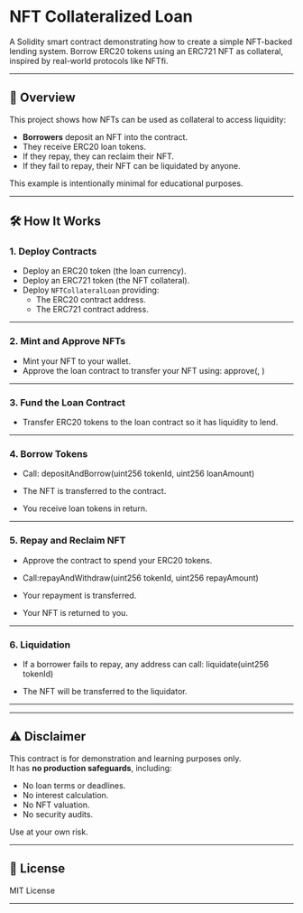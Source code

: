 # NFT Collateralized Loan

A Solidity smart contract demonstrating how to create a simple NFT-backed lending system. Borrow ERC20 tokens using an ERC721 NFT as collateral, inspired by real-world protocols like NFTfi.

---

## 📖 Overview

This project shows how NFTs can be used as collateral to access liquidity:

- **Borrowers** deposit an NFT into the contract.
- They receive ERC20 loan tokens.
- If they repay, they can reclaim their NFT.
- If they fail to repay, their NFT can be liquidated by anyone.

This example is intentionally minimal for educational purposes.

---

## 🛠 How It Works

### 1. Deploy Contracts

- Deploy an ERC20 token (the loan currency).
- Deploy an ERC721 token (the NFT collateral).
- Deploy `NFTCollateralLoan` providing:
  - The ERC20 contract address.
  - The ERC721 contract address.

---

### 2. Mint and Approve NFTs

- Mint your NFT to your wallet.
- Approve the loan contract to transfer your NFT using:
approve(<NFTCollateralLoan Address>, <Token ID>)


---

### 3. Fund the Loan Contract

- Transfer ERC20 tokens to the loan contract so it has liquidity to lend.

---

### 4. Borrow Tokens

- Call: depositAndBorrow(uint256 tokenId, uint256 loanAmount)

- The NFT is transferred to the contract.
- You receive loan tokens in return.

---

### 5. Repay and Reclaim NFT

- Approve the contract to spend your ERC20 tokens.
- Call:repayAndWithdraw(uint256 tokenId, uint256 repayAmount)

- Your repayment is transferred.
- Your NFT is returned to you.

---

### 6. Liquidation

- If a borrower fails to repay, any address can call: liquidate(uint256 tokenId)

- The NFT will be transferred to the liquidator.

---

---

## ⚠️ Disclaimer

This contract is for demonstration and learning purposes only.  
It has **no production safeguards**, including:

- No loan terms or deadlines.
- No interest calculation.
- No NFT valuation.
- No security audits.

Use at your own risk.

---

## 📝 License

MIT License

---

